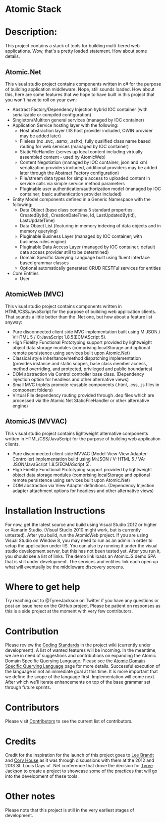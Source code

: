 Atomic Stack
======

# Description:
This project contains a stack of tools for building multi-tiered web applications.  Wow, that's a pretty loaded statement.  How about some details.

## Atomic.Net
This visual studio project contains components written in c# for the purpose of building application middleware.  Nope, still sounds loaded.  How about this, here are some features that we hope to have built in this project that you won't have to roll on your own:

* Abstract Factory/Dependency Injection hybrid IOC container (with serializable or compiled configuration)
* Singleton/Multiton general services (managed by IOC container)
* Application Service hosting layer with the following:
    * Host abstraction layer (IIS host provider included, OWIN provider may be added later)
    * Fileless (no .svc, .asmx, .ashx), fully qualified class name based routing for web services (managed by IOC container)
    * StaticFileHandler (serves up local content including virtually assembled content - used by AtomicWeb)
    * Content Negotiation (managed by IOC container; json and xml serialization providers included, additional providers may be added later through the Abstract Factory configuration)
    * File/stream data types for simple access to uploaded content in service calls via simple service method parameters
    * Pluginable user authentication/authorization model (managed by IOC container; basic authentication provider included)
* Entity Model components defined in a Generic Namespace with the following:
    * Data Object (base class contains 5 standard properties: CreatedBy(Id), CreationDateTime, Id, LastUpdatedBy(Id), LastUpdateTime)
    * Data Object List (featuring in memory indexing of data objects and in memory querying)
    * Pluginable Business Layer (managed by IOC container; with business rules engine)
    * Pluginable Data Access Layer (managed by IOC container; default data access provider still to be determined)
    * Domain Specific Querying Language built using fluent interface based grammar classes
    * Optional automatically generated CRUD RESTFul services for entities
* Core Entities
    * User

## AtomicWeb (MVC)
This visual studio project contains components written in HTML/CSS/JavaScript for the purpose of building web application clients.  That sounds a little better than the .Net one, but how about a feature list anyway:

* Pure disconnected client side MVC implementation built using M:JSON / V:HTML 5 / C:JavaScript 1.8.5(ECMAScript 5).
* High Fidelity Functional Prototyping support provided by lightweight object data storage modules (comprising localStorage and optional remote persistence using services built upon Atomic.Net)
* Classical style inheritance/method dispatching implementation (provides instance and static scopes, base class member access, method overriding, and protected, privileged and public boundaries)
* DOM abstraction via Control controller base class. (Dependency Injection option for headless and other alternative views)
* Small MVC triplets promote reusable components (.html, .css, .js files in component folders)
* Virtual File dependency routing provided through .dep files which are processed via the Atomic.Net StaticFileHandler or other alternative engine)

## AtomicJS (MVVAC)
This visual studio project contains lightweight alternative components written in HTML/CSS/JavaScript for the purpose of building web application clients.

* Pure disconnected client side MVVAC (Model-View-View Adapter-Controller) implementation build using M:JSON / V: HTML 5 / VA: JSON/JavaScript 1.8.5(ECMAScript 5).
* High Fidelity Functional Prototyping support provided by lightweight object data storage modules (comprising localStorage and optional remote persistence using services built upon Atomic.Net)
* DOM abstraction via View Adapter definitions. (Dependency Injection adapter attachment options for headless and other alternative views)

# Installation Instructions
For now, get the latest source and build using Visual Studio 2012 or higher or Xamarin Studio.  (Visual Studio 2010 might work, but is currently untested).  After you build, run the AtomicWeb project.  If you are using Visual Studio on Window 8, you may need to run as an admin in order to setup the application under IIS.  You can also try running it under the visual studio development server, but this has not been tested yet.  After you run it, you should see a list of links.  The demo link loads an AtomicJS demo SPA that is still under development.  The services and entities link each open up what will eventually be the middleware discovery screens.

# Where to get help
Try reaching out to @TyreeJackson on Twitter if you have any questions or post an issue here on the GitHub project.  Please be patient on responses as this is a side project at the moment with very few contributors.

# Contribution
Please review the [Coding Standards](https://github.com/TyreeJackson/atomic/wiki/Coding-Standards) in the project wiki (currently under development).  A list of wanted features will be incoming.  In the meantime, we are in need of suggestions and contributions on expanding the Atomic Domain Specific Querying Language.  Please see the [Atomic Domain Specific Querying Language](https://github.com/TyreeJackson/atomic/wiki/Atomic-Domain-Specific-Querying-Language) page for more details.  Successful execution of the language is not an immediate goal at this time.  It is more important that we define the scope of the language first.  Implementation will come next.  After which we'll iterate enhancements on top of the base grammar set through future sprints.

# Contributors
Please visit [Contributors](https://github.com/TyreeJackson/atomic/graphs/contributors) to see the current list of contributors.

# Credits
Credit for the inspiration for the launch of this project goes to [Lee Brandt](https://twitter.com/leebrandt) and [Cory House](https://twitter.com/housecor) as it was through discussions with them at the 2012 and 2013 St. Louis Days of .Net conference that drove the decision for [Tyree Jackson](https://twitter.com/tyreejackson) to create a project to showcase some of the practices that will go into the development of these tools.

# Other notes
Please note that this project is still in the very earliest stages of development.
